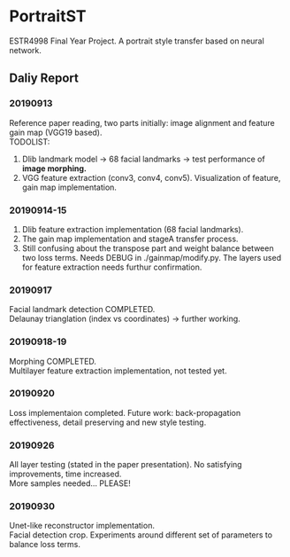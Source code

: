 # PortraitST
ESTR4998 Final Year Project. A portrait style transfer based on neural network.

## Daliy Report

### 20190913
Reference paper reading, two parts initially: image alignment and feature gain map (VGG19 based).\
TODOLIST: 
1. Dlib landmark model -> 68 facial landmarks -> test performance of **image morphing.**
2. VGG feature extraction (conv3, conv4, conv5). Visualization of feature, gain map implementation.

### 20190914-15
1. Dlib feature extraction implementation (68 facial landmarks). 
2. The gain map implementation and stageA transfer process. 
3. Still confusing about the transpose part and weight balance between two loss terms. Needs DEBUG in ./gainmap/modify.py. The layers used for feature extraction needs furthur confirmation.

### 20190917
Facial landmark detection COMPLETED.\
Delaunay trianglation (index vs coordinates) -> further working.

### 20190918-19
Morphing COMPLETED.\
Multilayer feature extraction implementation, not tested yet.

### 20190920
Loss implementaion completed. Future work: back-propagation effectiveness, detail preserving and new style testing.

### 20190926
All layer testing (stated in the paper presentation). No satisfying improvements, time increased.\
More samples needed... PLEASE!

### 20190930
Unet-like reconstructor implementation.\
Facial detection crop. Experiments around different set of parameters to balance loss terms.



